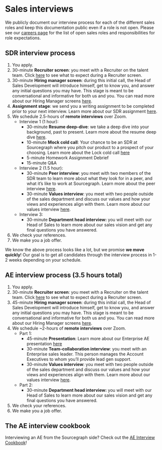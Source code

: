 # Sales interviews

We publicly document our interview process for each of the different sales roles and keep this documentation public even if a role is not open. Please see our [careers page](https://boards.greenhouse.io/sourcegraph91) for the list of open sales roles and responsibilities for role expectations.

## SDR interview process

1. You apply.
2. 30-minute **Recruiter screen**: you meet with a Recruiter on the talent team. Click [here](../../talent/types_of_interviews.md#recruiter-screen) to see what to expect during a Recruiter screen.
3. 30-minute **Hiring manager screen**: during this initial call, the Head of Sales Development will introduce himself, get to know you, and answer any initial questions you may have. This stage is meant to be conversational and informative for both us and you. You can read more about our Hiring Manager screens [here](../../talent/types_of_interviews.md#hiring-manager-screen).
4. **Assignment stage**: we send you a writing assignment to be completed prior to your next interview. Learn more about our SDR assignment [here](../../talent/types_of_interviews.md#sales).
5. We schedule 2.5-hours of **remote interviews** over Zoom.
   - Interview 1 (1 hour):
     - 30-minute **Resume deep-dive**: we take a deep dive into your background, past to present. Learn more about the resume deep dive [here](../../talent/types_of_interviews.md#resume-deep-dive).
     - 10-minute **Mock cold call**: Your chance to be an SDR at Sourcegraph where you pitch our product to a prospect of your choosing. Learn more about the Lock cold call [here](https://handbook.sourcegraph.com/talent/types_of_interviews#sdr-mock-cold-call) 
     - 5-minute Homework Assignment Debrief
     - 15-minute Q&A
   - Interview 2 (1.5 hour):
     - 30-minute **Peer interview**: you meet with two members of the SDR team to learn more about what they look for in a peer, and what it’s like to work at Sourcegraph. Learn more about the peer interview [here](../../talent/types_of_interviews.md#peer-interview).
     - 30-minute **Values interview**: you meet with two people outside of the sales department and discuss our values and how your views and experiences align with them. Learn more about our values interview [here](../../talent/types_of_interviews.md#values-interview).
   - Interview 3:
     - 30-minute **Department head interview:** you will meet with our Head of Sales to learn more about our sales vision and get any final questions you have answered.
6. We check your references.
7. We make you a job offer.

We know the above process looks like a lot, but we promise **we move quickly**! Our goal is to get all candidates through the interview process in 1-2 weeks depending on your schedule.

## AE interview process (3.5 hours total)

1. You apply.
2. 30-minute **Recruiter screen**: you meet with a Recruiter on the talent team. Click [here](../../talent/types_of_interviews.md#recruiter-screen) to see what to expect during a Recruiter screen.
3. 45-minute **Hiring manager screen**: during this initial call, the Head of Sales Development will introduce himself, get to know you, and answer any initial questions you may have. This stage is meant to be conversational and informative for both us and you. You can read more about our Hiring Manager screens [here](../../talent/types_of_interviews.md#hiring-manager-screen).
4. We schedule ~2-hours of **remote interviews** over Zoom.
   - Part 1:
     - 45-minute **Presentation**: Learn more about our Enterprise AE presentation [here](../../talent/types_of_interviews.md#enterprise-ae-sales-presentation)
     - 30-minute **Team-collaboration interview**: you meet with an Enterprise sales leader. This person manages the Account Executives to whom you’ll provide lead gen support.
     - 30-minute **Values interview**: you meet with two people outside of the sales department and discuss our values and how your views and experiences align with them. Learn more about our values interview [here](../../talent/types_of_interviews.md#values-interview).
   - Part 2:
     - 30-minute **Department head interview:** you will meet with our Head of Sales to learn more about our sales vision and get any final questions you have answered.
5. We check your references.
6. We make you a job offer.

## The AE interview cookbook

Interviewing an AE from the Sourcegraph side? Check out the [AE Interview Cookbook](https://docs.google.com/document/d/112zt2yaMRcl6BPmHY4nGplojZEVwKW4I-szoXu0fXPM/)!
